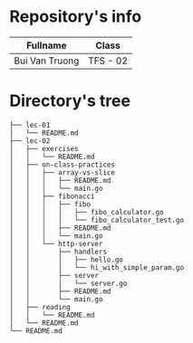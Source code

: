 # Repository's info

|     Fullname    |    Class     |
|-----------------|--------------|
| Bui Van Truong  |   TFS - 02   |

# Directory's tree
```
├── lec-01
│   └── README.md
├── lec-02
│   ├── exercises
│   │   └── README.md
│   ├── on-class-practices
│   │   ├── array-vs-slice
│   │   │   ├── README.md
│   │   │   └── main.go
│   │   ├── fibonacci
│   │   │   ├── fibo
│   │   │   │   ├── fibo_calculator.go
│   │   │   │   └── fibo_calculator_test.go
│   │   │   ├── README.md
│   │   │   └── main.go
│   │   └── http-server
│   │       ├── handlers
│   │       │   ├── hello.go
│   │       │   └── hi_with_simple_param.go
│   │       ├── server
│   │       │   └── server.go
│   │       ├── README.md
│   │       └── main.go
│   ├── reading
│   │   └── README.md
│   └── README.md
└── README.md
```